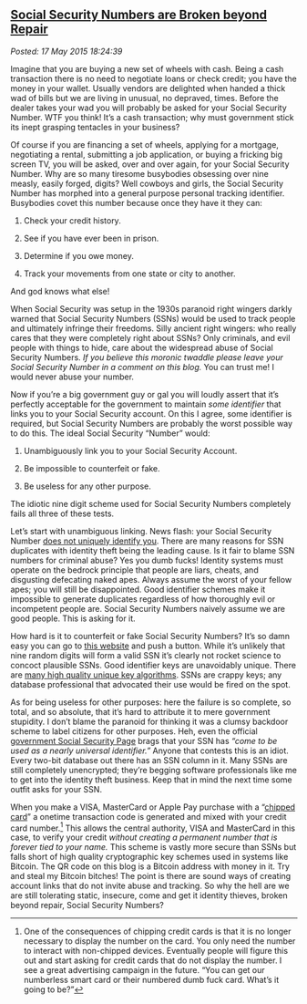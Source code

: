 
[Social Security Numbers
are Broken beyond Repair](https://bakerjd99.wordpress.com/2015/05/17/social-security-numbers-are-broken-beyond-repair/)
-----------------------------------------------------------------------------------------------------------------------

*Posted: 17 May 2015 18:24:39*

Imagine that you are buying a new set of wheels with cash. Being a cash
transaction there is no need to negotiate loans or check credit; you
have the money in your wallet. Usually vendors are delighted when handed
a thick wad of bills but we are living in unusual, no depraved, times.
Before the dealer takes your wad you will probably be asked for your
Social Security Number. WTF you think! It’s a cash transaction; why must
government stick its inept grasping tentacles in your business?

Of course if you are financing a set of wheels, applying for a mortgage,
negotiating a rental, submitting a job application, or buying a fricking
big screen TV, you will be asked, over and over again, for your Social
Security Number. Why are so many tiresome busybodies obsessing over nine
measly, easily forged, digits? Well cowboys and girls, the Social
Security Number has morphed into a general purpose personal tracking
identifier. Busybodies covet this number because once they have it they
can:

1.  Check your credit history.

2.  See if you have ever been in prison.

3.  Determine if you owe money.

4.  Track your movements from one state or city to another.

And god knows what else!

When Social Security was setup in the 1930s paranoid right wingers
darkly warned that Social Security Numbers (SSNs) would be used to track
people and ultimately infringe their freedoms. Silly ancient right
wingers: who really cares that they were completely right about SSNs?
Only criminals, and evil people with things to hide, care about the
widespread abuse of Social Security Numbers. *If you believe this
moronic twaddle please leave your Social Security Number in a comment on
this blog.* You can trust me! I would never abuse your number.

Now if you’re a big government guy or gal you will loudly assert that
it’s perfectly acceptable for the government to maintain *some
identifier* that links you to your Social Security account. On this I
agree, some identifier is required, but Social Security Numbers are
probably the worst possible way to do this. The ideal Social Security
“Number” would:

1.  Unambiguously link you to your Social Security Account.

2.  Be impossible to counterfeit or fake.

3.  Be useless for any other purpose.

The idiotic nine digit scheme used for Social Security Numbers
completely fails all three of these tests.

Let’s start with unambiguous linking. News flash: your Social Security
Number [does not uniquely identify
you](http://www.dailyfinance.com/2010/08/12/your-social-security-number-may-not-be-unique-to-you/).
There are many reasons for SSN duplicates with identity theft being the
leading cause. Is it fair to blame SSN numbers for criminal abuse? Yes
you dumb fucks! Identity systems must operate on the bedrock principle
that people are liars, cheats, and disgusting defecating naked apes.
Always assume the worst of your fellow apes; you will still be
disappointed. Good identifier schemes make it impossible to generate
duplicates regardless of how thoroughly evil or incompetent people are.
Social Security Numbers naively assume we are good people. This is
asking for it.

How hard is it to counterfeit or fake Social Security Numbers? It’s so
damn easy you can go to [this
website](https://fakena.me/fake-social-security-number/) and push a
button. While it’s unlikely that nine random digits will form a valid
SSN it’s clearly not rocket science to concoct plausible SSNs. Good
identifier keys are unavoidably unique. There are [many high quality
unique key
algorithms](http://en.wikipedia.org/wiki/Globally_unique_identifier).
SSNs are crappy keys; any database professional that advocated their use
would be fired on the spot.

As for being useless for other purposes: here the failure is so
complete, so total, and so absolute, that it’s hard to attribute it to
mere government stupidity. I don’t blame the paranoid for thinking it
was a clumsy backdoor scheme to label citizens for other purposes. Heh,
even the official [government Social Security
Page](http://www.ssa.gov/policy/docs/ssb/v69n2/v69n2p55.html) brags that
your SSN has *“come to be used as a nearly universal identifier.”*
Anyone that contests this is an idiot. Every two-bit database out there
has an SSN column in it. Many SSNs are still completely unencrypted;
they’re begging software professionals like me to get into the identity
theft business. Keep that in mind the next time some outfit asks for
your SSN.

When you make a VISA, MasterCard or Apple Pay purchase with a “[chipped
card](http://www.creditcards.com/credit-card-news/emv-faq-chip-cards-answers-1264.php)”
a onetime transaction code is generated and mixed with your credit card
number.[^5047a] This allows the central authority, VISA and MasterCard in
this case, to verify your credit *without creating a permanent number
that is forever tied to your name.* This scheme is vastly more secure
than SSNs but falls short of high quality cryptographic key schemes used
in systems like Bitcoin. The QR code on this blog is a Bitcoin address
with money in it. Try and steal my Bitcoin bitches! The point is there
are sound ways of creating account links that do not invite abuse and
tracking. So why the hell are we are still tolerating static, insecure,
come and get it identity thieves, broken beyond repair, Social Security
Numbers?

[^5047a]: One of the consequences of chipping credit cards is that it is no
    longer necessary to display the number on the card. You only need
    the number to interact with non-chipped devices. Eventually people
    will figure this out and start asking for credit cards that do not
    display the number. I see a great advertising campaign in the
    future. “You can get our numberless smart card or their numbered
    dumb fuck card. What’s it going to be?”

